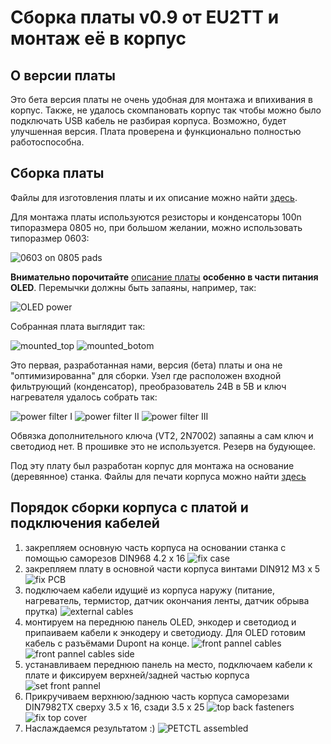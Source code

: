 # Сборка платы v0.9 от EU2TT и монтаж её в корпус
## О версии платы
Это бета версия платы не очень удобная для монтажа и впихивания в корпус. Также, не удалось скомпановать корпус так чтобы можно было подключать USB кабель не разбирая корпуса. Возможно, будет улучшенная версия. Плата проверена и функционально полностью работоспособна. 

## Сборка платы
Файлы для изготовления платы и их описание можно найти [здесь](../PCB/EU2TT/README.MD).

Для монтажа платы используются резисторы и конденсаторы 100n типоразмера 0805 но, при большом желании, можно использовать типоразмер 0603:

![0603 on 0805 pads](IMG/0603_on_0805_pads.jpg)

**Внимательно порочитайте** [описание платы](../PCB/EU2TT/README.MD) **особенно в части питания OLED**. Перемычки должны быть запаяны, например, так:

![OLED power](IMG/OLED_power.jpg)

Собранная плата выглядит так:

![mounted_top](IMG/PCB_assembled_top.jpg)
![mounted_botom](IMG/PCB_assembled_bottom.jpg)

Это первая, разработанная нами, версия (бета) платы и она не "оптимизированна" для сборки. Узел где расположен входной фильтрующий (конденсатор), преобразователь 24В в 5В и ключ нагревателя удалось собрать так:

![power filter I](IMG/power_filter_I.jpg)
![power filter II](IMG/power_filter_II.jpg)
![power filter III](IMG/power_filter_III.jpg)

Обвязка дополнительного ключа (VT2, 2N7002) запаяны а сам ключ и светодиод нет. В прошивке это не используется. Резерв на будующее.

Под эту плату был разработан корпус для монтажа на основание (деревянное) станка. Файлы для печати корпуса можно найти [здесь](3D_models/)

## Порядок сборки корпуса c платой и подключения кабелей
1. закрепляем основную часть корпуса на основании станка с помощью саморезов DIN968 4.2 x 16
![fix case](IMG/fix_case.jpg)
2. закрепляем плату в основной части корпуса винтами DIN912 M3 x 5
![fix PCB](IMG/fix_PCB.jpg)
3. подключаем кабели идущиё из корпуса наружу (питание, нагреватель, термистор, датчик окончания ленты, датчик обрыва прутка)
![external cables](IMG/external_cables.jpg)
4. монтируем на переднюю панель OLED, энкодер и светодиод и припаиваем кабели к энкодеру и светодиоду. Для OLED готовим кабель с разъёмами Dupont на конце.
![front pannel cables](IMG/front_pannel_cables.jpg)
![front pannel cables side](IMG/front_pannel_cables_side.jpg)
5. устанавливаем переднюю панель на место, подключаем кабели к плате и фиксируем верхней/задней частью корпуса
![set front pannel](IMG/set_front_pannel.jpg)
6. Прикручиваем верхнюю/заднюю часть корпуса саморезами DIN7982TX сверху 3.5 x 16, сзади 3.5 x 25
![top back fasteners](IMG/top_back_fasteners.jpg)
![fix top cover](IMG/fix_top_cover.jpg)
7. Наслаждаемся результатом :)
![PETCTL assembled](IMG/PETCTL_assembled.jpg)
